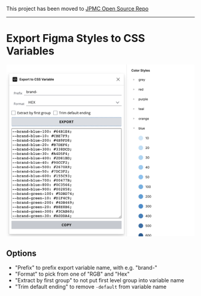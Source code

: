 This project has been moved to [JPMC Open Source Repo](https://github.com/jpmorganchase/Figma-Plugins-and-Widgets/tree/main/packages/export-styles)

---

# Export Figma Styles to CSS Variables

![Plugin screenshot](./docs/plugin-screenshot.png)

## Options

- "Prefix" to prefix export variable name, with e.g. "brand-"
- "Format" to pick from one of "RGB" and "Hex"
- "Extract by first group" to not put first level group into variable name
- "Trim default ending" to remove `-default` from variable name
